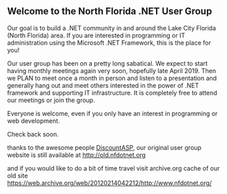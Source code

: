 ## Welcome to the North Florida .NET User Group

Our goal is to build a .NET community in and around the Lake City Florida (North Florida) area. If you are interested in programming or IT administration using the Microsoft .NET Framework, this is the place for you!

Our user group has been on a pretty long sabatical. We expect to start having monthly meetings again very soon, hopefully late April 2019. Then we PLAN to meet once a month in person and listen to a presentation and generally hang out and meet others interested in the power of .NET framework and supporting IT infrastructure. It is completely free to attend our meetings or join the group.

Everyone is welcome, even if you only have an interest in programming or web development. 

Check back soon. 

thanks to the awesome people [DiscountASP](http://www.discountasp.net/index.aspx?refcode=NFDOTNET), our original user group website is still available at http://old.nfdotnet.org

and if you would like to do a bit of time travel visit archive.org cache of our old site https://web.archive.org/web/20120214042212/http://www.nfdotnet.org/
